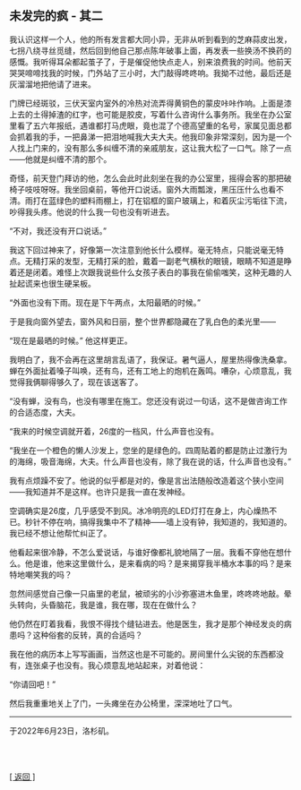 ## 未发完的疯 - 其二

我认识这样一个人，他的所有发言都大同小异，无非从听到看到的芝麻蒜皮出发，七拐八绕寻丝觅缝，然后回到他自己那点陈年破事上面，再发表一些换汤不换药的感慨。我听得耳朵都起茧子了，于是催促他快点走人，别来浪费我的时间。他前天哭哭啼啼找我的时候，门外站了三小时，大门敲得咚咚响。我拗不过他，最后还是灰溜溜地把他请了进来。

门牌已经斑驳，三伏天室内室外的冷热对流弄得黄铜色的蒙皮咔咔作响。上面是漆上去的土得掉渣的红字，也可能是胶皮，写着什么咨询什么事务所。我坐在办公室里看了五六年报纸，遇谁都打马虎眼，竟也混了个德高望重的名号，家属见面总都会抓着我的手，一把鼻涕一把泪地喊我大夫大夫。他我印象非常深刻，因为是一个人找上门来的，没有那么多纠缠不清的亲戚朋友，这让我大松了一口气。除了一点——他就是纠缠不清的那个。

奇怪，前天登门拜访的他，怎么会此时此刻坐在我的办公室里，摇得会客的那把破椅子吱吱呀呀。我坐回桌前，等他开口说话。窗外大雨瓢泼，黑压压什么也看不清。雨打在蓝绿色的塑料雨棚上，打在铝框的窗户玻璃上，和着灰尘污垢往下流，吵得我头疼。他说的什么我一句也没有听进去。

“不对，我还没有开口说话。”

我这下回过神来了，好像第一次注意到他长什么模样。毫无特点，只能说毫无特点。无精打采的发型，无精打采的脸，戴着一副老气横秋的眼镜，眼睛不知道是睁着还是闭着。难怪上次跟我说些什么女孩子表白的事我在偷偷嗤笑，这种无趣的人扯起谎来也很生硬呆板。

“外面也没有下雨。现在是下午两点，太阳最晒的时候。”

于是我向窗外望去，窗外风和日丽，整个世界都隐藏在了乳白色的柔光里——

“现在是最晒的时候。” 他这样更正。

我明白了，我不会再在这里胡言乱语了，我保证。暑气逼人，屋里热得像洗桑拿。蝉在外面扯着嗓子叫唤，还有鸟，还有工地上的炮机在轰鸣。嘈杂，心烦意乱，我觉得我俩聊得够久了，现在该送客了。

“没有蝉，没有鸟，也没有哪里在施工。您还没有说过一句话，这不是做咨询工作的合适态度，大夫。

“我来的时候空调就开着，26度的一档风，什么声音也没有。

“我坐在一个橙色的懒人沙发上，您坐的是绿色的。四周贴着的都是防止过激行为的海绵，吸音海绵，大夫。什么声音也没有，除了我在说的话，什么声音也没有。”

我有点烦躁不安了。他说的似乎都是对的，像是言出法随般改造着这个狭小空间——我知道并不是这样。也许只是我一直在发神经。

空调确实是26度，几乎感受不到风。冰冷明亮的LED灯打在身上，内心燥热不已。秒针不停在响，搞得我集中不了精神——墙上没有钟，我知道的，我知道的。我已经不想让他帮忙纠正了。

他看起来很冷静，不怎么爱说话，与谁好像都礼貌地隔了一层。我看不穿他在想什么。他是谁，他来这里做什么，是来看病的吗？是来揭穿我半桶水本事的吗？是来特地嘲笑我的吗？

忽然间感觉自己像一只庙里的老鼠，被顽劣的小沙弥塞进木鱼里，咚咚咚地敲。晕头转向，头昏脑花，我是谁，我在哪，现在在做什么？

他仍然在盯着我看，我恨不得找个缝钻进去。他是医生，我才是那个神经发炎的病患吗？这种俗套的反转，真的合适吗？

我在他的病历本上写写画画，当然这也是不可能的。房间里什么尖锐的东西都没有，连张桌子也没有。我心烦意乱地站起来，对着他说：

“你请回吧！”

然后我重重地关上了门，一头瘫坐在办公椅里，深深地吐了口气。

------

于2022年6月23日，洛杉矶。

<br>

<br>

[[ 返回 ]](navigation.md)
